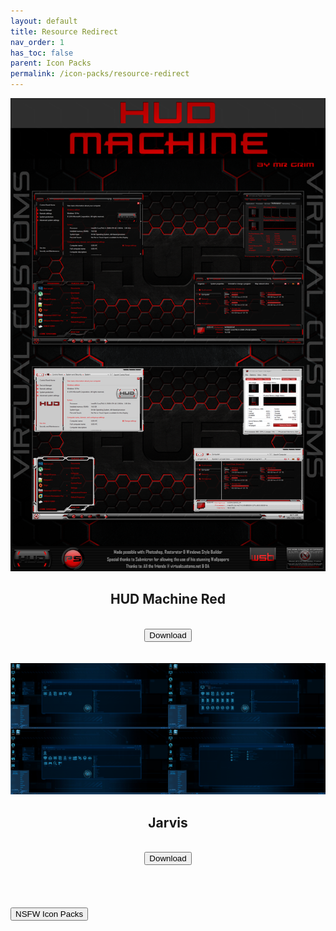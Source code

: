 ```yaml
---
layout: default
title: Resource Redirect
nav_order: 1
has_toc: false
parent: Icon Packs
permalink: /icon-packs/resource-redirect
---
```


<div class="card">
<div class="responsive">
<img src="https://github.com/The-Back-Room/HUD-Machine-Icon-Packs-for-Resource-Redirect/blob/main/HUD-Machine-Red/Extra/Preview.png?raw=true" />
</div>
<div class="container">
<h2 class="text-small" style="text-align:center">HUD Machine Red</h2>
</div>
<br />
<span class="fs-3">
<div align="center" class="text-small">
<a href="https://github.com/The-Back-Room/HUD-Machine-Icon-Packs-for-Resource-Redirect/archive/refs/heads/main.zip" target="_blank">
<button type="button" name="button" class="btn">Download</button></a> 
</div>
</span>
<br />
</div>
<br />
<div class="card">
<div class="responsive">
<img src="https://github.com/The-Back-Room/Jarvis-Icon-Pack-for-Resource-Redirect/raw/main/Jarvis/Extra/Preview.png?raw=true" />
</div>
<div class="container">
<h2 class="text-small" style="text-align:center">Jarvis</h2>
</div>
<br />
<span class="fs-3">
<div align="center" class="text-small">
<a href="https://github.com/The-Back-Room/Jarvis-Icon-Pack-for-Resource-Redirect/archive/refs/heads/main.zip" target="_blank">
<button type="button" name="button" class="btn">Download</button></a> 
</div>
</span>
<br />
</div>
<br /><br />
<!-- ////////////////////////////////////////////////////////////////////////////////////////////////////////////////////// -->
<br />
<a href="/icon-packs/resource-redirect/nsfw">
<button type="button" name="button" class="btn">NSFW Icon Packs</button></a> 
<br />
<!-- ////////////////////////////////////////////////////////////////////////////////////////////////////////////////////// -->